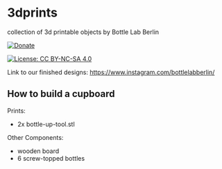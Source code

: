 # 3dprints
collection of 3d printable objects by Bottle Lab Berlin


[![Donate](https://img.shields.io/badge/Donate-PayPal-green.svg)](https://www.paypal.com/cgi-bin/webscr?cmd=_s-xclick&hosted_button_id=EE7W4XHUTW4X2)

[![License: CC BY-NC-SA 4.0](https://licensebuttons.net/l/by-nc-sa/4.0/80x15.png)](http://creativecommons.org/licenses/by-nc-sa/4.0/)

Link to our finished designs: https://www.instagram.com/bottlelabberlin/

## How to build a cupboard

Prints:
  - 2x bottle-up-tool.stl

Other Components:
  - wooden board
  - 6 screw-topped bottles


